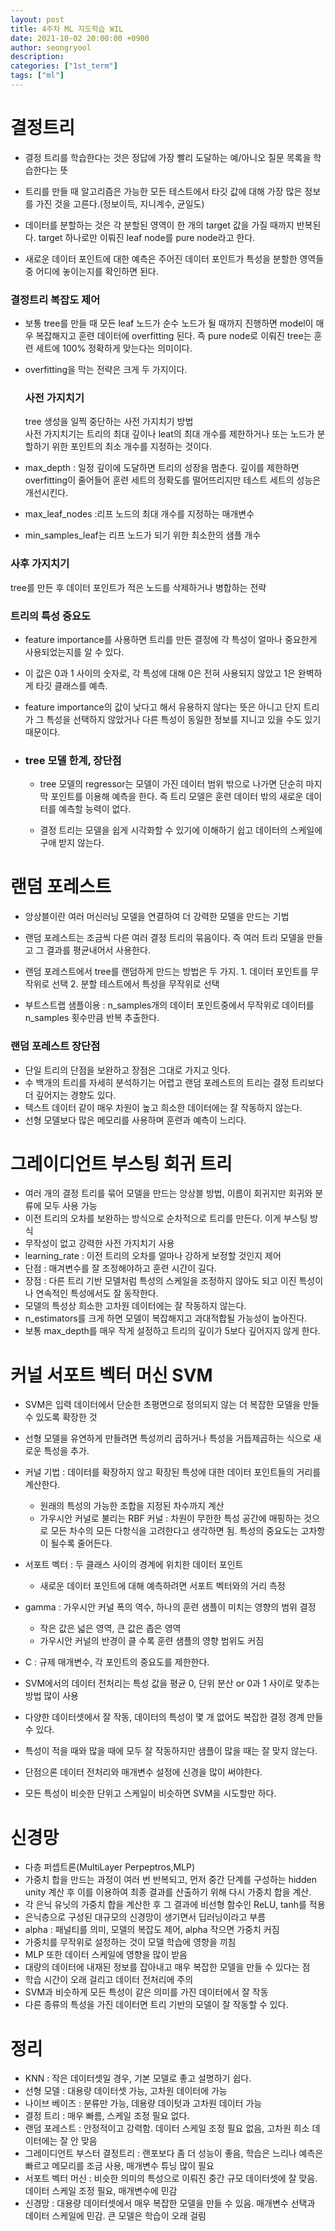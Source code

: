 ```yaml
---
layout: post
title: 4주차 ML 지도학습 WIL
date: 2021-10-02 20:00:00 +0900
author: seongryool
description:
categories: ["1st_term"]
tags: ["ml"]
---
```


# 결정트리

- 결정 트리를 학습한다는 것은 정답에 가장 빨리 도달하는 예/아니오 질문 목록을 학습한다는 뜻

- 트리를 만들 때 알고리즘은 가능한 모든 테스트에서 타깃 값에 대해 가장 많은 정보를 가진 것을 고른다.(정보이득, 지니계수, 균일도)

- 데이터를 분할하는 것은 각 분할된 영역이 한 개의 target 값을 가질 때까지 반복된다.
  target 하나로만 이뤄진 leaf node를 pure node라고 한다.

- 새로운 데이터 포인트에 대한 예측은 주어진 데이터 포인트가 특성을 분할한 영역들 중 어디에 놓이는지를 확인하면 된다.

### 결정트리 복잡도 제어

- 보통 tree를 만들 때 모든 leaf 노드가 순수 노드가 될 때까지 진행하면 model이 매우 복잡해지고 훈련 데이터에 overfitting 된다. 즉 pure node로 이뤄진 tree는 훈련 세트에 100% 정확하게 맞는다는 의미이다.

- overfitting을 막는 전략은 크게 두 가지이다.

  ### 사전 가지치기

  tree 생성을 일찍 중단하는 사전 가지치기 방법  
   사전 가지치기는 트리의 최대 깊이나 leat의 최대 개수를 제한하거나 또는 노드가 분할하기 위한 포인트의 최소 개수를 지정하는 것이다.

- max_depth : 일정 깊이에 도달하면 트리의 성장을 멈춘다. 깊이를 제한하면 overfitting이 줄어들어 훈련 세트의 정확도를 떨어뜨리지만 테스트 세트의 성능은 개선시킨다.
- max_leaf_nodes :리프 노드의 최대 개수를 지정하는 매개변수
- min_samples_leaf는 리프 노드가 되기 위한 최소한의 샘플 개수

### 사후 가지치기

tree를 만든 후 데이터 포인트가 적은 노드를 삭제하거나 병합하는 전략

### 트리의 특성 중요도

- feature importance를 사용하면 트리를 만든 결정에 각 특성이 얼마나 중요한게 사용되었는지를 알 수 있다.
- 이 값은 0과 1 사이의 숫자로, 각 특성에 대해 0은 전혀 사용되지 않았고 1은 완벽하게 타깃 클래스를 예측.
- feature importance의 값이 낮다고 해서 유용하지 않다는 뜻은 아니고 단지 트리가 그 특성을 선택하지 않았거나 다른 특성이 동일한 정보를 지니고 있을 수도 있기 때문이다.

- ### tree 모델 한계, 장단점

  - tree 모델의 regressor는 모델이 가진 데이터 범위 밖으로 나가면 단순히 마지막 포인트를 이용해 예측을 한다. 즉 트리 모델은 훈련 데이터 밖의 새로운 데이터를 예측할 능력이 없다.

  - 결정 트리는 모델을 쉽게 시각화할 수 있기에 이해하기 쉽고 데이터의 스케일에 구애 받지 않는다.

# 랜덤 포레스트

- 앙상블이란 여러 머신러닝 모델을 연결하여 더 강력한 모델을 만드는 기법

- 랜덤 포레스트는 조금씩 다른 여러 결정 트리의 묶음이다. 즉 여러 트리 모델을 만들고 그 결과를 평균내어서 사용한다.

- 랜덤 포레스트에서 tree를 랜덤하게 만드는 방법은 두 가지. 1. 데이터 포인트를 무작위로 선택 2. 분할 테스트에서 특성을 무작위로 선택

- 부트스트랩 샘플이용 : n_samples개의 데이터 포인트중에서 무작위로 데이터를 n_samples 횟수만큼 반복 추출한다.

### 랜덤 포레스트 장단점

- 단일 트리의 단점을 보완하고 장점은 그대로 가지고 잇다.
- 수 백개의 트리를 자세히 분석하기는 어렵고 랜덤 포레스트의 트리는 결정 트리보다 더 깊어지는 경향도 있다.
- 텍스트 데이터 같이 매우 차원이 높고 희소한 데이터에는 잘 작동하지 않는다.
- 선형 모델보다 많은 메모리를 사용하며 훈련과 예측이 느리다.

# 그레이디언트 부스팅 회귀 트리

- 여러 개의 결정 트리를 묶어 모델을 만드는 앙상블 방법, 이름이 회귀지만 회귀와 분류에 모두 사용 가능
- 이전 트리의 오차를 보완하는 방식으로 순차적으로 트리를 만든다. 이게 부스팅 방식
- 무작성이 없고 강력한 사전 가지치기 사용
- learning_rate : 이전 트리의 오차를 얼마나 강하게 보정할 것인지 제어
- 단점 : 매겨변수를 잘 조정해야하고 훈련 시간이 길다.
- 장점 : 다른 트리 기반 모델처럼 특성의 스케일을 조정하지 않아도 되고 이진 특성이나 연속적인 특성에서도 잘 동작한다.
- 모델의 특성상 희소한 고차원 데이터에는 잘 작동하지 않는다.
- n_estimators를 크게 하면 모델이 복잡해지고 과대적합될 가능성이 높아진다.
- 보통 max_depth를 매우 작게 설정하고 트리의 깊이가 5보다 깊어지지 않게 한다.

# 커널 서포트 벡터 머신 SVM

- SVM은 입력 데이터에서 단순한 초평면으로 정의되지 않는 더 복잡한 모델을 만들 수 있도록 확장한 것
- 선형 모델을 유연하게 만들려면 특성끼리 곱하거나 특성을 거듭제곱하는 식으로 새로운 특성을 추가.
- 커널 기법 : 데이터를 확장하지 않고 확장된 특성에 대한 데이터 포인트들의 거리를 계산한다.

  - 원래의 특성의 가능한 조합을 지정된 차수까지 계산
  - 가우시안 커널로 불리는 RBF 커널 : 차원이 무한한 특성 공간에 매핑하는 것으로 모든 차수의 모든 다항식을 고려한다고 생각하면 됨. 특성의 중요도는 고차항이 될수록 줄어든다.

- 서포트 벡터 : 두 클래스 사이의 경계에 위치한 데이터 포인트
  - 새로운 데이터 포인트에 대해 예측하려면 서포트 벡터와의 거리 측정
- gamma : 가우시안 커널 폭의 역수, 하나의 훈련 샘플이 미치는 영향의 범위 결정

  - 작은 값은 넓은 영역, 큰 값은 좁은 영역
  - 가우시안 커널의 반경이 클 수록 훈련 샘플의 영향 범위도 커짐

- C : 규제 매개변수, 각 포인트의 중요도를 제한한다.
- SVM에서의 데이터 전처리는 특성 값을 평균 0, 단위 분산 or 0과 1 사이로 맞추는 방법 많이 사용
- 다양한 데이터셋에서 잘 작동, 데이터의 특성이 몇 개 없어도 복잡한 결정 경계 만들 수 있다.
- 특성이 적을 때와 많을 때에 모두 잘 작동하지만 샘플이 많을 때는 잘 맞지 않는다.
- 단점으론 데이터 전처리와 매개변수 설정에 신경을 많이 써야한다.
- 모든 특성이 비슷한 단위고 스케일이 비슷하면 SVM을 시도할만 하다.

# 신경망

- 다층 퍼셉트론(MultiLayer Perpeptros,MLP)
- 가중치 합을 만드는 과정이 여러 번 반복되고, 먼저 중간 단계를 구성하는 hidden unity 계산 후 이를 이용하여 최종 결과를 산출하기 위해 다시 가중치 합을 계산.
- 각 은닉 유닛의 가중치 합을 계산한 후 그 결과에 비선형 함수인 ReLU, tanh를 적용
- 은닉층으로 구성된 대규모의 신경망이 생기면서 딥러닝이라고 부름
- alpha : 패널티를 의미, 모델의 복잡도 제어, alpha 작으면 가중치 커짐
- 가중치를 무작위로 설정하는 것이 모델 학습에 영향을 끼침
- MLP 또한 데이터 스케일에 영향을 많이 받음
- 대량의 데이터에 내재된 정보를 잡아내고 매우 복잡한 모델을 만들 수 있다는 점
- 학습 시간이 오래 걸리고 데이터 전처리에 주의
- SVM과 비슷하게 모든 특성이 같은 의미를 가진 데이터에서 잘 작동
- 다른 종류의 특성을 가진 데이터면 트리 기반의 모델이 잘 작동할 수 있다.

# 정리

- KNN : 작은 데이터셋일 경우, 기본 모델로 좋고 설명하기 쉽다.
- 선형 모델 : 대용량 데이터셋 가능, 고차원 데이터에 가능
- 나이브 베이즈 : 분류만 가능, 데용량 데이텃과 고차원 데이터 가능
- 결정 트리 : 매우 빠름, 스케일 조정 필요 없다.
- 랜덤 포레스트 : 안정적이고 강력함. 데이터 스케일 조정 필요 없음, 고차원 희소 데이터에는 잘 안 맞음
- 그레이디언트 부스터 결정트리 : 랜포보다 좀 더 성능이 좋음, 학습은 느리나 예측은 빠르고 메모리를 조금 사용, 매개변수 튜닝 많이 필요
- 서포트 벡터 머신 : 비슷한 의미의 특성으로 이뤄진 중간 규모 데이터셋에 잘 맞음. 데이터 스케일 조정 필요, 매개변수에 민감
- 신경망 : 대용량 데이터셋에서 매우 복잡한 모델을 만들 수 있음. 매개변수 선택과 데이터 스케일에 민감. 큰 모델은 학습이 오래 걸림
